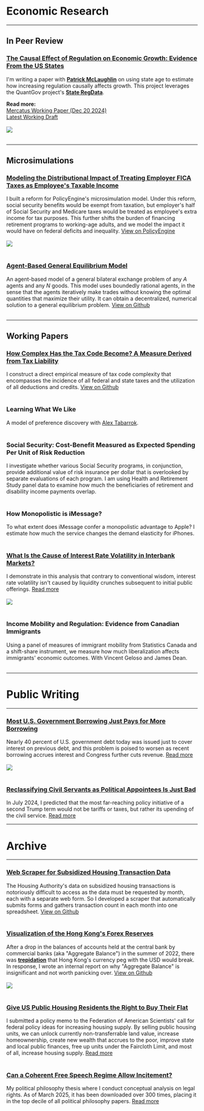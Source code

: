 # Economic Research

---

## In Peer Review

### [The Causal Effect of Regulation on Economic Growth: Evidence From the US States](https://github.com/johnthwong/reg-growth/blob/3a239c586cdf3bfa44faa8478f17fcceec967a04/write-up.pdf)
I'm writing a paper with **[Patrick McLaughlin](https://patrickamclaughlin.com)** on using state age to estimate how increasing regulation causally affects growth. This project leverages the QuantGov project's **[State RegData](https://www.quantgov.org)**.

**Read more:**
<br>
[Mercatus Working Paper (Dec 20 2024)](https://www.mercatus.org/research/working-papers/causal-effect-regulations-economic-growth-evidence-us-states)
<br>
[Latest Working Draft](https://github.com/johnthwong/reg-growth/blob/3a239c586cdf3bfa44faa8478f17fcceec967a04/write-up.pdf)
<br>
<br>
<img src="images/Rplot_olson_reg_age.png"/>
<br>
<br>

---

## Microsimulations

### [Modeling the Distributional Impact of Treating Employer FICA Taxes as Employee's Taxable Income](https://policyengine.org/us/policy?focus=policyOutput.winnersAndLosers.incomeDecile&reform=77152&region=us&timePeriod=2025&baseline=2&dataset=enhanced_cps)
I built a reform for PolicyEngine's microsimulation model. Under this reform, social security benefits would be exempt from taxation, but employer's half of Social Security and Medicare taxes would be treated as employee's extra income for tax purposes. This further shifts the burden of financing retirement programs to working-age adults, and we model the impact it would have on federal deficits and inequality. [View on PolicyEngine](https://policyengine.org/us/policy?focus=policyOutput.winnersAndLosers.incomeDecile&reform=77152&region=us&timePeriod=2025&baseline=2&dataset=enhanced_cps)
<br>
<br>
<img src="images/tax_payroll_distributional_impact_no_heading.png"/>
<br>
<br>

### [Agent-Based General Equilibrium Model](https://github.com/johnthwong/bi-exchange)
An agent-based model of a general bilateral exchange problem of any *A* agents and any *N* goods. This model uses boundedly rational agents, in the sense that the agents iteratively make trades without knowing the optimal quantities that maximize their utility. It can obtain a decentralized, numerical solution to a general equilibrium problem. [View on Github](https://github.com/johnthwong/bi-exchange)
<br>
<br>

---

## Working Papers

### [How Complex Has the Tax Code Become? A Measure Derived from Tax Liability](https://github.com/PolicyEngine/policy-complexity)
I construct a direct empirical measure of tax code complexity that encompasses the incidence of all federal and state taxes and the utilization of all deductions and credits. [View on Github](https://github.com/PolicyEngine/policy-complexity)
<br>
<br>

### Learning What We Like
A model of preference discovery with [Alex Tabarrok](https://alextabarrok.com).
<br>
<br>

### Social Security: Cost-Benefit Measured as Expected Spending Per Unit of Risk Reduction
I investigate whether various Social Security programs, in conjunction, provide additional value of risk insurance per dollar that is overlooked by separate evaluations of each program. I am using Health and Retirement Study panel data to examine how much the beneficiaries of retirement and disability income payments overlap.
<br>
<br>

### How Monopolistic is iMessage?
To what extent does iMessage confer a monopolistic advantage to Apple? I estimate how much the service changes the demand elasticity for iPhones.
<br>
<br>

### [What Is the Cause of Interest Rate Volatility in Interbank Markets?](https://johnthwong.github.io/pdf/paper_dw.pdf)
I demonstrate in this analysis that contrary to conventional wisdom, interest rate volatility isn't caused by liquidity crunches subsequent to initial public offerings. [Read more](https://johnthwong.github.io/pdf/paper_dw.pdf)
<br>
<br>
<img src="images/thumbnail_dw_1.png"/>
<br>
<br>

### Income Mobility and Regulation: Evidence from Canadian Immigrants
Using a panel of measures of immigrant mobility from Statistics Canada and a shift-share instrument, we measure how much liberalization affects immigrants' economic outcomes. With Vincent Geloso and James Dean.
<br>
<br>

---

# Public Writing

---

### [Most U.S. Government Borrowing Just Pays for More Borrowing](https://www.progressivepolicy.org/most-u-s-government-borrowing-just-pays-for-more-borrowing/)
Nearly 40 percent of U.S. government debt today was issued just to cover interest on previous debt, and this problem is poised to worsen as recent borrowing accrues interest and Congress further cuts revenue. [Read more](https://www.progressivepolicy.org/most-u-s-government-borrowing-just-pays-for-more-borrowing/)
<br>
<br>
<img src="images/debt_interest_share.png"/>
<br>
<br>

### [Reclassifying Civil Servants as Political Appointees Is Just Bad](https://www.progressivepolicy.org/blogs/trumps-schedule-f-would-transform-the-civil-service-to-weaponize-government/)
In July 2024, I predicted that the most far-reaching policy initiative of a second Trump term would not be tariffs or taxes, but rather its upending of the civil service. [Read more](https://www.progressivepolicy.org/blogs/trumps-schedule-f-would-transform-the-civil-service-to-weaponize-government/)

---

# Archive

---

### [Web Scraper for Subsidized Housing Transaction Data](https://github.com/johnthwong/housing-authority-scraper)
The Housing Authority's data on subsidized housing transactions is notoriously difficult to access as the data must be requested by month, each with a separate web form. So I developed a scraper that automatically submits forms and gathers transaction count in each month into one spreadsheet. [View on Github](https://github.com/johnthwong/housing-authority-scraper)
<br>
<br>

### [Visualization of the Hong Kong's Forex Reserves](https://github.com/johnthwong/hkma)
After a drop in the balances of accounts held at the central bank by commercial banks (aka "Aggregate Balance") in the summer of 2022, there was **[trepidation](https://www.bloomberg.com/news/articles/2022-07-26/hong-kong-liquidity-shrinks-50-since-may-amid-currency-defense)** that Hong Kong's currency peg with the USD would break. In response, I wrote an internal report on why "Aggregate Balance" is insignificant and not worth panicking over. [View on Github](https://github.com/johnthwong/hkma)
<br>
<br>
<img src="images/thumbnail_viz_reserves.png"/>
<br>
<br>

### [Give US Public Housing Residents the Right to Buy Their Flat](https://johnthwong.github.io/page_tpo)
I submitted a policy memo to the Federation of American Scientists' call for federal policy ideas for increasing housing supply. By selling public housing units, we can unlock currently non-transferrable land value, increase homeownership, create new wealth that accrues to the poor, improve state and local public finances, free up units under the Faircloth Limit, and most of all, increase housing supply. [Read more](https://johnthwong.github.io/page_tpo)
<br>
<br>

### [Can a Coherent Free Speech Regime Allow Incitement?](https://philpapers.org/rec/WONCRM)
My political philosophy thesis where I conduct conceptual analysis on legal rights. As of March 2025, it has been downloaded over 300 times, placing it in the top decile of all political philosophy papers. [Read more](https://philpapers.org/rec/WONCRM)